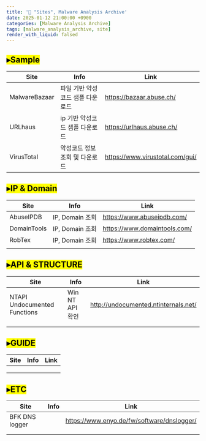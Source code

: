 ```yaml
---
title: '📑 "Sites", Malware Analysis Archive'
date: 2025-01-12 21:00:00 +0900
categories: [Malware Analysis Archive]
tags: [malware_analysis_archive, site]
render_with_liquid: falsed
---
```


## <mark>▸Sample</mark>

| Site          | Info                             | Link                            |
| ------------- | -------------------------------- | ------------------------------- |
| MalwareBazaar | 파일 기반 악성코드 샘플 다운로드 | https://bazaar.abuse.ch/        |
| URLhaus       | ip 기반 악성코드 샘플 다운로드   | https://urlhaus.abuse.ch/       |
| VirusTotal    | 악성코드 정보 조회 및 다운로드   | https://www.virustotal.com/gui/ |



## <mark>▸IP & Domain</mark> 

| Site        | Info            | Link                         |
| ----------- | --------------- | ---------------------------- |
| AbuseIPDB   | IP, Domain 조회 | https://www.abuseipdb.com/   |
| DomainTools | IP, Domain 조회 | https://www.domaintools.com/ |
| RobTex      | IP, Domain 조회 | https://www.robtex.com/      |
|             |                 |                              |



## <mark>▸API & STRUCTURE</mark> 

| Site                         | Info            | Link                                 |
| ---------------------------- | --------------- | ------------------------------------ |
| NTAPI Undocumented Functions | Win NT API 확인 | http://undocumented.ntinternals.net/ |
|                              |                 |                                      |
|                              |                 |                                      |



## <mark>▸GUIDE</mark>

| Site | Info | Link |
| ---- | ---- | ---- |
|      |      |      |
|      |      |      |
|      |      |      |



## <mark>▸ETC</mark>

| Site           | Info | Link                                       |
| -------------- | ---- | ------------------------------------------ |
| BFK DNS logger |      | https://www.enyo.de/fw/software/dnslogger/ |
|                |      |                                            |
|                |      |                                            |

